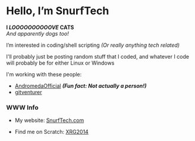 # **Hello, I’m SnurfTech**
**I _LOOOOOOOOOOVE_ CATS**<br>
<i>And apparently dogs too!</i>
<!-- <img src="https://raw.githubusercontent.com/XRG2014/XRG2014/main/assets/images/Favicon%203.png" width="150px" height="150px"/>-->

I’m interested in coding/shell scripting <i>(Or really anything tech related)</i>

I'll probably just be posting random stuff that I coded, and whatever I code will probably be for either Linux or Windows

I'm working with these people:

  - [AndromedaOfficial](https://github.com/AndromedaOfficial) <i>**(Fun fact: Not actually a person!)**</i>
  - [gitventurer](https://github.com/gitventurer)

### WWW Info

- My website: <a href="https://www.snurftech.com" target="_blank">SnurfTech.com</a>

- Find me on Scratch: <a href="https://scratch.mit.edu/users/XRG2014/" target="_blank">XRG2014</a>
<!---
XRG2014/XRG2014 is a ✨ special ✨ repository because its `README.md` (this file) appears on your GitHub profile.
You can click the Preview link to take a look at your changes.
--->

